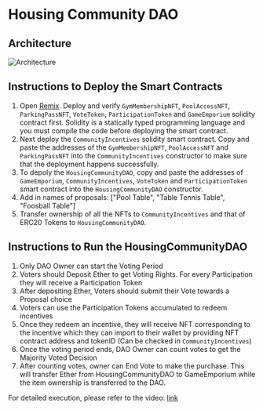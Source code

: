 # Housing Community DAO

## Architecture
![Architecture](https://github.com/arushi297/Blockchain-and-Crypto-DAO-impl/blob/main/DAO_Architecture.png)

## Instructions to Deploy the Smart Contracts

1. Open [Remix](https://remix.ethereum.org/). Deploy and verify `GymMembershipNFT`, `PoolAccessNFT`, `ParkingPassNFT`, `VoteToken`, `ParticipationToken` and `GameEmporium` solidity contract first. Solidity is a statically typed programming language and you must compile the code before deploying the smart contract.
2. Next deploy the `CommunityIncentives` solidity smart contract. Copy and paste the addresses of the `GymMembershipNFT`, `PoolAccessNFT` and `ParkingPassNFT` into the `CommunityIncentives` constructor to make sure that the deployment happens successfully.
3. To depoly the `HousingCommunityDAO`, copy and paste the addresses of `GameEmporium`, `CommunityIncentives`, `VoteToken` and `ParticipationToken` smart contract into the `HousingCommunityDAO` constructor.
4. Add in names of proposals: ["Pool Table", "Table Tennis Table", "Foosball Table"]
5. Transfer ownership of all the NFTs to `CommunityIncentives` and that of ERC20 Tokens to `HousingCommunityDAO`.

## Instructions to Run the HousingCommunityDAO 

1. Only DAO Owner can start the Voting Period
2. Voters should Deposit Ether to get Voting Rights. For every Participation they will receive a Participation Token
3. After depositing Ether, Voters should submit their Vote towards a Proposal choice
4. Voters can use the Participation Tokens accumulated to redeem incentives
5. Once they redeem an incentive, they will receive NFT corresponding to the incentive which they can import to their wallet by providing NFT contract address and tokenID (Can be checked in `CommunityIncentives`)
6. Once the voting period ends, DAO Owner can count votes to get the Majority Voted Decision
7. After counting votes, owner can End Vote to make the purchase. This will transfer Ether from HousingCommunityDAO to GameEmporium while the item ownership is transferred to the DAO.

For detailed execution, please refer to the video: [link](https://youtu.be/ThCUuC\_xw0s?feature=shared)
